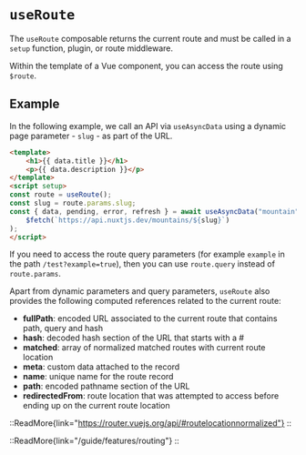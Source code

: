 # `useRoute`

The `useRoute` composable returns the current route and must be called in a `setup` function, plugin, or route middleware.

Within the template of a Vue component, you can access the route using `$route`.

## Example

In the following example, we call an API via `useAsyncData` using a dynamic page parameter - `slug` - as part of the URL.

```html [~/pages/[slug].vue]
<template>
    <h1>{{ data.title }}</h1>
    <p>{{ data.description }}</p>
</template>
<script setup>
const route = useRoute();
const slug = route.params.slug;
const { data, pending, error, refresh } = await useAsyncData("mountain", () =>
    $fetch(`https://api.nuxtjs.dev/mountains/${slug}`)
);
</script>
```

If you need to access the route query parameters (for example `example` in the path `/test?example=true`), then you can use `route.query` instead of `route.params`.

Apart from dynamic parameters and query parameters, `useRoute` also provides the following computed references related to the current route:

* **fullPath**: encoded URL associated to the current route that contains path, query and hash
* **hash**: decoded hash section of the URL that starts with a #
* **matched**: array of normalized matched routes with current route location
* **meta**: custom data attached to the record
* **name**: unique name for the route record
* **path**: encoded pathname section of the URL
* **redirectedFrom**: route location that was attempted to access before ending up on the current route location

::ReadMore{link="https://router.vuejs.org/api/#routelocationnormalized"}
::

::ReadMore{link="/guide/features/routing"}
::
